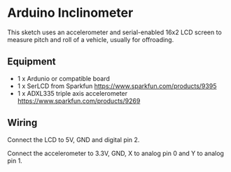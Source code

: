 Arduino Inclinometer
====================

This sketch uses an accelerometer and serial-enabled 16x2 LCD screen to measure
pitch and roll of a vehicle, usually for offroading.

Equipment
---------
* 1 x Ardunio or compatible board
* 1 x SerLCD from Sparkfun https://www.sparkfun.com/products/9395
* 1 x ADXL335 triple axis accelerometer https://www.sparkfun.com/products/9269

Wiring
------
Connect the LCD to 5V, GND and digital pin 2.

Connect the accelerometer to 3.3V, GND, X to analog pin 0 and Y to analog pin 1.
